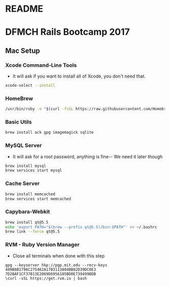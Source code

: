 # README

# DFMCH Rails Bootcamp 2017

## Mac Setup

### Xcode Command-Line Tools
* It will ask if you want to install all of Xcode, you don't need that.
```bash
xcode-select --install
```

### HomeBrew
```bash
/usr/bin/ruby -e "$(curl -fsSL https://raw.githubusercontent.com/Homebrew/install/master/install)"
```

### Basic Utils
```bash
brew install ack gpg imagemagick sqlite
```

### MySQL Server 
* It will ask for a root password, anything is fine-- We need it later though

```bash
brew install mysql
brew services start mysql
```
      
### Cache Server
```bash
brew install memcached
brew services start memcached
```

### Capybara-Webkit
```bash
brew install qt@5.5
echo 'export PATH="$(brew --prefix qt@5.5)/bin:$PATH"' >> ~/.bashrc
brew link --force qt@5.5
```

### RVM - Ruby Version Manager
* Close all terminals when done with this step
```
gpg --keyserver hkp://pgp.mit.edu --recv-keys 409B6B1796C275462A1703113804BB82D39DC0E3 7D2BAF1CF37B13E2069D6956105BD0E739499BDB
\curl -sSL https://get.rvm.io | bash
```
